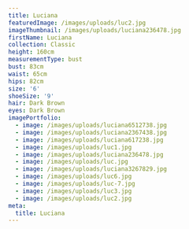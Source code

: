 ```yaml
---
title: Luciana
featuredImage: /images/uploads/luc2.jpg
imageThumbnail: /images/uploads/luciana236478.jpg
firstName: Luciana
collection: Classic
height: 160cm
measurementType: bust
bust: 83cm
waist: 65cm
hips: 82cm
size: '6'
shoeSize: '9'
hair: Dark Brown
eyes: Dark Brown
imagePortfolio:
  - image: /images/uploads/luciana6512738.jpg
  - image: /images/uploads/luciana2367438.jpg
  - image: /images/uploads/luciana617238.jpg
  - image: /images/uploads/luc1.jpg
  - image: /images/uploads/luciana236478.jpg
  - image: /images/uploads/luc.jpg
  - image: /images/uploads/luciana3267829.jpg
  - image: /images/uploads/luc6.jpg
  - image: /images/uploads/luc-7.jpg
  - image: /images/uploads/luc3.jpg
  - image: /images/uploads/luc2.jpg
meta:
  title: Luciana
---
```



